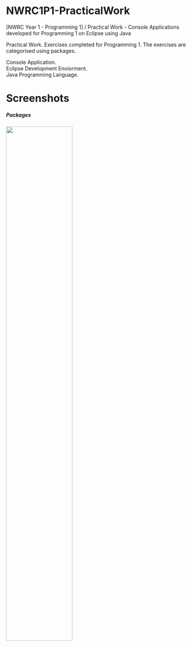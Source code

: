 # NWRC1P1-PracticalWork
[NWRC Year 1 - Programming 1] / Practical Work - Console Applications developed for Programming 1 on Eclipse using Java

Practical Work. Exercises completed for Programming 1. The exercises are categorised using packages.

Console Application.<br/>
Eclipse Development Enviorment.<br/>
Java Programming Language.

# Screenshots

##### Packages
<img src="https://user-images.githubusercontent.com/91070226/153900258-4336b43e-252f-43fe-ac28-297da9ac3091.png" width="60%"><br/><br/>
